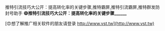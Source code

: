 推特引流技巧大公开：提高转化率的关键步骤,推特霸屏,推特引流霸屏,推特群发防封号助手
**😄推特引流技巧大公开：提高转化率的关键步骤______**

[😍想了解推广相关软件的朋友请登录 http://www.vst.tw](http://www.vst.tw)



